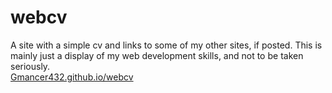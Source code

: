 # webcv
A site with a simple cv and links to some of my other sites, if posted.
This is mainly just a display of my web development skills, and not to be taken seriously.
<br> <a href=https://www.Gmancer432.github.io/webcv> Gmancer432.github.io/webcv </a>
